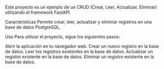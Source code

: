 Este proyecto es un ejemplo de un CRUD (Crear, Leer, Actualizar, Eliminar) utilizando el framework FastAPI.

Características
Permite crear, leer, actualizar y eliminar registros en una base de datos PostgreSQL.

Uso
Para utilizar el proyecto, sigue los siguientes pasos:

Abrir la aplicación en tu navegador web.
Crear un nuevo registro en la base de datos.
Leer los registros existentes en la base de datos.
Actualizar un registro existente en la base de datos.
Eliminar un registro existente en la base de datos.
